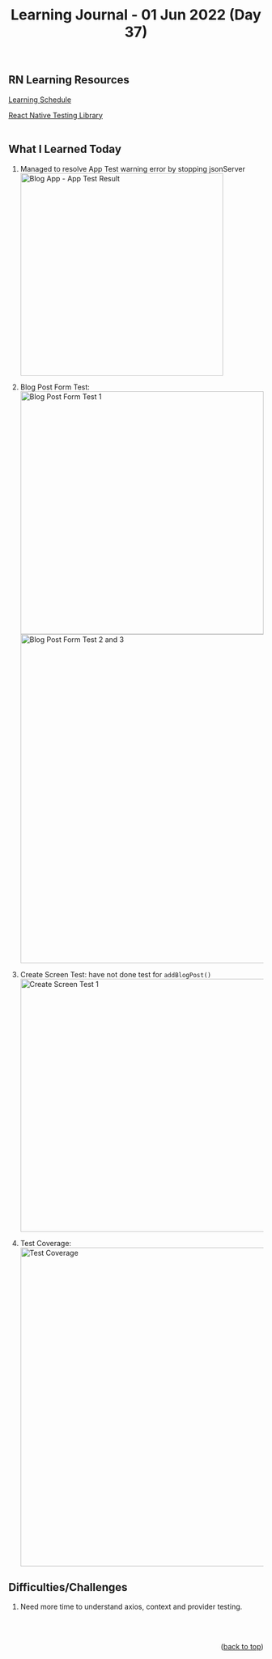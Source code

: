 <div id="top"></div>
<h1 align="center">Learning Journal - 01 Jun 2022 (Day 37)</h1>
<br />

## RN Learning Resources
[Learning Schedule](https://docs.google.com/document/d/1X1WgRPKxWwenKXswD5xHcuEZ4NFRj8EWmkCC8MLsBwg/edit)

[React Native Testing Library](https://testing-library.com/docs/react-native-testing-library/intro/)
<br />
<br />

## What I Learned Today
1. Managed to resolve App Test warning error by stopping jsonServer
   <br />
   <img width="400" alt="Blog App - App Test Result" src="https://user-images.githubusercontent.com/97433108/171405257-f96a7a85-923d-4ae5-816e-68c56023ea9a.png">
   <br />
   
2. Blog Post Form Test:
   <br />
   <img width="480" alt="Blog Post Form Test 1" src="https://user-images.githubusercontent.com/97433108/171405469-9870561c-dfef-4e7b-b239-c0364ebf66b0.png">
   <img width="650" alt="Blog Post Form Test 2 and 3" src="https://user-images.githubusercontent.com/97433108/171405519-b541e3ae-cefc-4bb0-b0ac-c1c0017cdb89.png">
   <br />

3. Create Screen Test: have not done test for `addBlogPost()`
   <br />
   <img width="500" alt="Create Screen Test 1" src="https://user-images.githubusercontent.com/97433108/171405951-e22cfe27-bbe1-4111-b6c6-81023b47dd4d.png">
   <br />

4. Test Coverage:
   <br />
   <img width="630" alt="Test Coverage" src="https://user-images.githubusercontent.com/97433108/171406112-40f58bbb-eab6-4158-86ce-4f771e97efb1.png">
   <br />
     
     
## Difficulties/Challenges
1. Need more time to understand axios, context and provider testing.
<br />
<br />

<p align="right">(<a href="#top">back to top</a>)</p>
